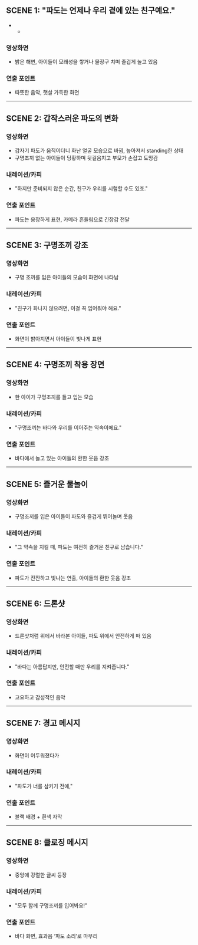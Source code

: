 ## SCENE 1: "파도는 언제나 우리 곁에 있는 친구예요."

- - 

### 영상화면
- 밝은 해변, 아이들이 모래성을 쌓거나 물장구 치며 즐겁게 놀고 있음

### 연출 포인트
- 따뜻한 음악, 햇살 가득한 화면

---

## SCENE 2: 갑작스러운 파도의 변화

### 영상화면
- 갑자기 파도가 움직이더니 화난 얼굴 모습으로 바뀜, 높아져서 standing한 상태  
- 구명조끼 없는 아이들이 당황하며 뒷걸음치고 부모가 손잡고 도망감

### 내레이션/카피
- "하지만 준비되지 않은 순간, 친구가 우리를 시험할 수도 있죠."

### 연출 포인트
- 파도는 웅장하게 표현, 카메라 흔들림으로 긴장감 전달

---

## SCENE 3: 구명조끼 강조

### 영상화면
- 구명 조끼를 입은 아이들의 모습이 화면에 나타남

### 내레이션/카피
- "친구가 화나지 않으려면, 이걸 꼭 입어줘야 해요."

### 연출 포인트
- 화면이 밝아지면서 아이들이 빛나게 표현

---

## SCENE 4: 구명조끼 착용 장면

### 영상화면
- 한 아이가 구명조끼를 들고 입는 모습

### 내레이션/카피
- "구명조끼는 바다와 우리를 이어주는 약속이에요."

### 연출 포인트
- 바다에서 놀고 있는 아이들의 환한 웃음 강조

---

## SCENE 5: 즐거운 물놀이

### 영상화면
- 구명조끼를 입은 아이들이 파도와 즐겁게 뛰어놀며 웃음

### 내레이션/카피
- "그 약속을 지킬 때, 파도는 여전히 즐거운 친구로 남습니다."

### 연출 포인트
- 파도가 잔잔하고 빛나는 연출, 아이들의 환한 웃음 강조

---

## SCENE 6: 드론샷

### 영상화면
- 드론샷처럼 위에서 바라본 아이들, 파도 위에서 안전하게 떠 있음

### 내레이션/카피
- "바다는 아름답지만, 안전할 때만 우리를 지켜줍니다."

### 연출 포인트
- 고요하고 감성적인 음악

---

## SCENE 7: 경고 메시지

### 영상화면
- 화면이 어두워졌다가

### 내레이션/카피
- "파도가 너를 삼키기 전에,"

### 연출 포인트
- 블랙 배경 + 흰색 자막

---

## SCENE 8: 클로징 메시지

### 영상화면
- 중앙에 강렬한 글씨 등장

### 내레이션/카피
- "모두 함께 구명조끼를 입어봐요!"

### 연출 포인트
- 바다 화면, 효과음 ‘파도 소리’로 마무리
